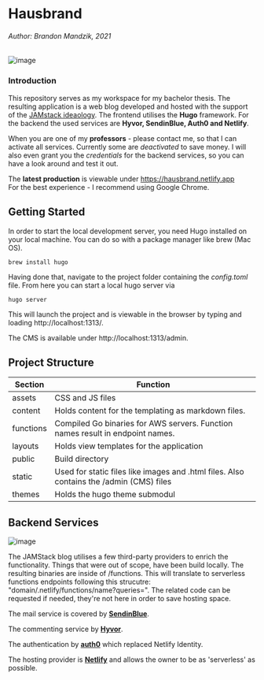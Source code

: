 # Hausbrand

###### Author: Brandon Mandzik, 2021

![image](https://user-images.githubusercontent.com/35039517/119002497-396e7680-b98d-11eb-85f6-cdc598d1eb69.png)

### Introduction

This repository serves as my workspace for my bachelor thesis. The resulting application is a web blog developed and hosted with the support of the [JAMstack ideaology](https://jamstack.org). The frontend utilises the **Hugo** framework. For the backend the used services are **Hyvor, SendinBlue, Auth0 and Netlify**. 

When you are one of my **professors** - please contact me, so that I can activate all services. Currently some are *deactivated* to save money. I will also even grant you the *credentials* for the backend services, so you can have a look around and test it out.

The **latest production** is viewable under https://hausbrand.netlify.app <br>
For the best experience - I recommend  using Google Chrome.



## Getting Started

In order to start the local development server, you need Hugo installed on your local machine. You can do so with a package manager like brew (Mac OS).

```shell
brew install hugo
```

Having done that, navigate to the project folder containing the _config.toml_ file.
From here you can start a local hugo server via

```shell
hugo server
```

This will launch the project and is viewable in the browser by typing and loading http://localhost:1313/.

The CMS is available under http://localhost:1313/admin.



## Project Structure

| Section   | Function                                                     |
| --------- | ------------------------------------------------------------ |
| assets    | CSS and JS files                                             |
| content   | Holds content for the templating as markdown files.          |
| functions | Compiled Go binaries for AWS servers. Function names result in endpoint names. |
| layouts   | Holds view templates for the application                     |
| public    | Build directory                                              |
| static    | Used for static files like images and .html files. Also contains the /admin (CMS) files |
| themes    | Holds the hugo theme submodul                                |



## Backend Services

![image](https://user-images.githubusercontent.com/35039517/119002391-1f349880-b98d-11eb-893d-68d0c4808b01.png)

The JAMStack blog utilises a few third-party providers to enrich the functionality. Things that were out of scope, have been build locally. The resulting binaries are inside of /functions. This will translate to serverless functions endpoints following this strucutre: "domain/.netlify/functions/name?queries=". The related code can be requested if needed, they're not here in order to save hosting space. 

The mail service is covered by [**SendinBlue**](https://www.sendinblue.com).

The commenting service by [__Hyvor__](https://hyvor.com).

The authentication by [__auth0__](https://auth0.com) which replaced Netlify Identity. 

The hosting provider is [**Netlify**](https://www.netlify.com) and allows the owner to be as 'serverless' as possible. 

